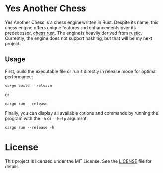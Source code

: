 # Yes Another Chess

Yes Another Chess is a chess engine written in Rust. Despite its name, this chess engine offers unique features and enhancements over its predecessor, [chess rust](https://github.com/DestinEcarma/chess-rust). The engine is heavily derived from [rustic](https://github.com/mvanthoor/rustic). Currently, the engine does not support hashing, but that will be my next project.

## Usage

First, build the executable file or run it directly in release mode for optimal performance:

```
cargo build --release
```

or

```
cargo run --release
```

Finally, you can display all available options and commands by running the program with the `-h` or `--help` argument:

```
cargo run --release -h
```

# License

This project is licensed under the MIT License. See the [LICENSE](../LICENSE.md) file for details.
